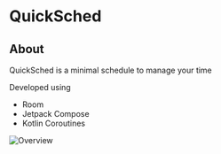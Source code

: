 # QuickSched
## About

QuickSched is a minimal schedule to manage your time

Developed using 
- Room
- Jetpack Compose
- Kotlin Coroutines

![Overview](https://imgur.com/AHUTskc)
